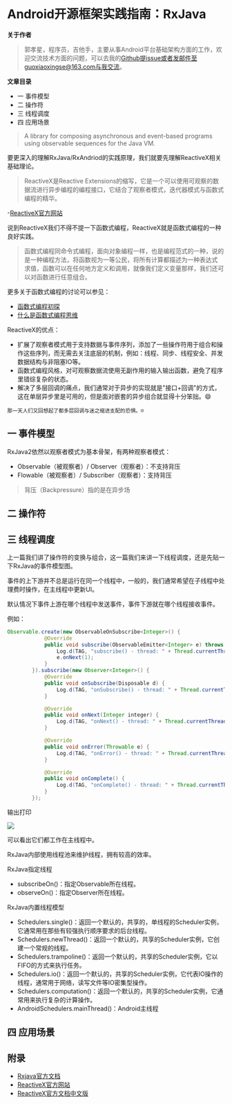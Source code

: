 # Android开源框架实践指南：RxJava

**关于作者**

>郭孝星，程序员，吉他手，主要从事Android平台基础架构方面的工作，欢迎交流技术方面的问题，可以去我的[Github](https://github.com/guoxiaoxing)提issue或者发邮件至guoxiaoxingse@163.com与我交流。

**文章目录**

- 一 事件模型
- 二 操作符
- 三 线程调度
- 四 应用场景

>A library for composing asynchronous and event-based programs using observable sequences for the Java VM.

要更深入的理解RxJava/RxAndriod的实践原理，我们就要先理解ReactiveX相关基础理论。

>ReactiveX是Reactive Extensions的缩写，它是一个可以使用可观察的数据流进行异步编程的编程接口，它结合了观察者模式，迭代器模式与函数式编程的精华。

-[ReactiveX官方网站](http://reactivex.io/)

说到ReactiveX我们不得不提一下函数式编程，ReactiveX就是函数式编程的一种良好实践。

>函数式编程同命令式编程，面向对象编程一样，也是编程范式的一种，说的是一种编程方法，将函数视为一等公民，将所有计算都描述为一种表达式
求值，函数可以在任何地方定义和调用，就像我们定义变量那样，我们还可以对函数进行任意组合。

更多关于函数式编程的讨论可以参见：

- [函数式编程初探](http://www.ruanyifeng.com/blog/2012/04/functional_programming.html)
- [什么是函数式编程思维](https://www.zhihu.com/question/28292740)

ReactiveX的优点：

- 扩展了观察者模式用于支持数据与事件序列，添加了一些操作符用于组合和操作这些序列，而无需去关注底层的机制，例如：线程、同步、线程安全、并发数据结构与非阻塞IO等。
- 函数式编程风格，对可观察数据流使用无副作用的输入输出函数，避免了程序里错综复杂的状态。
- 解决了多层回调的痛点，我们通常对于异步的实现就是"接口+回调"的方式，这在单层异步里是可用的，但是面对嵌套的异步组合就显得十分笨拙。😄

```
那一天人们又回想起了都多层回调与迷之缩进支配的恐惧。☹️

```

## 一 事件模型

RxJava2依然以观察者模式为基本骨架，有两种观察者模式：

- Observable（被观察者）/ Observer（观察者）：不支持背压
- Flowable（被观察者）/ Subscriber（观察者）：支持背压

>背压（Backpressure）指的是在异步场


## 二 操作符

## 三 线程调度


上一篇我们讲了操作符的变换与组合，这一篇我们来讲一下线程调度，还是先贴一下RxJava的事件模型图。

事件的上下游并不总是运行在同一个线程中，一般的，我们通常希望在子线程中处理费时操作，在主线程中更新UI。

默认情况下事件上游在哪个线程中发送事件，事件下游就在哪个线程接收事件。

例如：

```java
Observable.create(new ObservableOnSubscribe<Integer>() {
            @Override
            public void subscribe(ObservableEmitter<Integer> e) throws Exception {
                Log.d(TAG, "subscribe() - thread: " + Thread.currentThread().getName());
                e.onNext(1);
            }
        }).subscribe(new Observer<Integer>() {
            @Override
            public void onSubscribe(Disposable d) {
                Log.d(TAG, "onSubscribe() - thread: " + Thread.currentThread().getName());
            }

            @Override
            public void onNext(Integer integer) {
                Log.d(TAG, "onNext() - thread: " + Thread.currentThread().getName());
            }

            @Override
            public void onError(Throwable e) {
                Log.d(TAG, "onError() - thread: " + Thread.currentThread().getName());
            }

            @Override
            public void onComplete() {
                Log.d(TAG, "onComplete() - thread: " + Thread.currentThread().getName());
            }
        });
```

输出打印

<img src="https://github.com/guoxiaoxing/android-open-framwork-analysis/raw/master/art/rxjava/thread_normal.png"/>

可以看出它们都工作在主线程中。

RxJava内部使用线程池来维护线程，拥有较高的效率。

RxJava指定线程

- subscribeOn()：指定Observable所在线程。
- observeOn()：指定Observer所在线程。

RxJava内置线程模型

- Schedulers.single()：返回一个默认的，共享的，单线程的Scheduler实例，它通常用在那些有较强执行顺序要求的后台线程。
- Schedulers.newThread()：返回一个默认的，共享的Scheduler实例，它创建一个常规的线程。
- Schedulers.trampoline()：返回一个默认的，共享的Scheduler实例，它以FIFO的方式来执行任务。
- Schedulers.io()：返回一个默认的，共享的Scheduler实例，它代表IO操作的线程，通常用于网络，读写文件等IO密集型操作。
- Schedulers.computation()：返回一个默认的，共享的Scheduler实例，它通常用来执行复杂的计算操作。
- AndroidSchedulers.mainThread()：Android主线程


## 四 应用场景

## 附录

- [Rxjava官方文档](http://reactivex.io/intro.html)
- [ReactiveX官方网站](http://reactivex.io/RxJava/2.x/javadoc/overview-summary.html)
- [ReactiveX官方文档中文版](https://mcxiaoke.gitbooks.io/rxdocs/content/Intro.html)